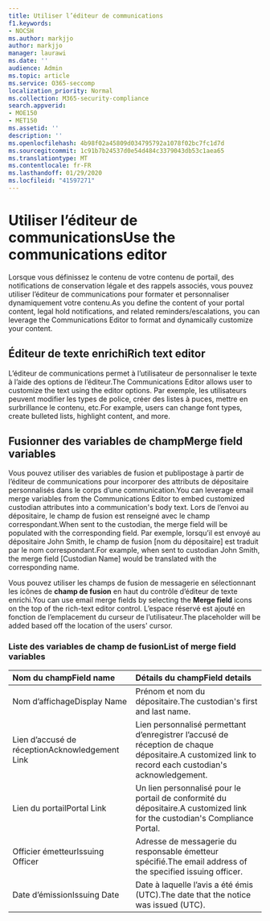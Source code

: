 ```yaml
---
title: Utiliser l’éditeur de communications
f1.keywords:
- NOCSH
ms.author: markjjo
author: markjjo
manager: laurawi
ms.date: ''
audience: Admin
ms.topic: article
ms.service: O365-seccomp
localization_priority: Normal
ms.collection: M365-security-compliance
search.appverid:
- MOE150
- MET150
ms.assetid: ''
description: ''
ms.openlocfilehash: 4b98f02a45809d034795792a1078f02bc7fc1d7d
ms.sourcegitcommit: 1c91b7b24537d0e54d484c3379043db53c1aea65
ms.translationtype: MT
ms.contentlocale: fr-FR
ms.lasthandoff: 01/29/2020
ms.locfileid: "41597271"
---
```

# <a name="use-the-communications-editor"></a><span data-ttu-id="2ec9d-102">Utiliser l’éditeur de communications</span><span class="sxs-lookup"><span data-stu-id="2ec9d-102">Use the communications editor</span></span>

<span data-ttu-id="2ec9d-103">Lorsque vous définissez le contenu de votre contenu de portail, des notifications de conservation légale et des rappels associés, vous pouvez utiliser l’éditeur de communications pour formater et personnaliser dynamiquement votre contenu.</span><span class="sxs-lookup"><span data-stu-id="2ec9d-103">As you define the content of your portal content, legal hold notifications, and related reminders/escalations, you can leverage the Communications Editor to format and dynamically customize your content.</span></span>

## <a name="rich-text-editor"></a><span data-ttu-id="2ec9d-104">Éditeur de texte enrichi</span><span class="sxs-lookup"><span data-stu-id="2ec9d-104">Rich text editor</span></span> 

<span data-ttu-id="2ec9d-105">L’éditeur de communications permet à l’utilisateur de personnaliser le texte à l’aide des options de l’éditeur.</span><span class="sxs-lookup"><span data-stu-id="2ec9d-105">The Communications Editor allows user to customize the text using the editor options.</span></span> <span data-ttu-id="2ec9d-106">Par exemple, les utilisateurs peuvent modifier les types de police, créer des listes à puces, mettre en surbrillance le contenu, etc.</span><span class="sxs-lookup"><span data-stu-id="2ec9d-106">For example, users can change font types, create bulleted lists, highlight content, and more.</span></span> 

## <a name="merge-field-variables"></a><span data-ttu-id="2ec9d-107">Fusionner des variables de champ</span><span class="sxs-lookup"><span data-stu-id="2ec9d-107">Merge field variables</span></span>

<span data-ttu-id="2ec9d-108">Vous pouvez utiliser des variables de fusion et publipostage à partir de l’éditeur de communications pour incorporer des attributs de dépositaire personnalisés dans le corps d’une communication.</span><span class="sxs-lookup"><span data-stu-id="2ec9d-108">You can leverage email merge variables from the Communications Editor to embed customized custodian attributes into a communication's body text.</span></span> <span data-ttu-id="2ec9d-109">Lors de l’envoi au dépositaire, le champ de fusion est renseigné avec le champ correspondant.</span><span class="sxs-lookup"><span data-stu-id="2ec9d-109">When sent to the custodian, the merge field will be populated with the corresponding field.</span></span> <span data-ttu-id="2ec9d-110">Par exemple, lorsqu’il est envoyé au dépositaire John Smith, le champ de fusion [nom du dépositaire] est traduit par le nom correspondant.</span><span class="sxs-lookup"><span data-stu-id="2ec9d-110">For example, when sent to custodian John Smith, the merge field [Custodian Name] would be translated with the corresponding name.</span></span> 

<span data-ttu-id="2ec9d-111">Vous pouvez utiliser les champs de fusion de messagerie en sélectionnant les icônes de **champ de fusion** en haut du contrôle d’éditeur de texte enrichi.</span><span class="sxs-lookup"><span data-stu-id="2ec9d-111">You can use email merge fields by selecting the **Merge field** icons on the top of the rich-text editor control.</span></span> <span data-ttu-id="2ec9d-112">L’espace réservé est ajouté en fonction de l’emplacement du curseur de l’utilisateur.</span><span class="sxs-lookup"><span data-stu-id="2ec9d-112">The placeholder will be added based off the location of the users' cursor.</span></span> 

### <a name="list-of-merge-field-variables"></a><span data-ttu-id="2ec9d-113">Liste des variables de champ de fusion</span><span class="sxs-lookup"><span data-stu-id="2ec9d-113">List of merge field variables</span></span>

| <span data-ttu-id="2ec9d-114">Nom du champ</span><span class="sxs-lookup"><span data-stu-id="2ec9d-114">Field name</span></span>                  | <span data-ttu-id="2ec9d-115">Détails du champ</span><span class="sxs-lookup"><span data-stu-id="2ec9d-115">Field details</span></span> | 
| :------------------- | :------------------- |
| <span data-ttu-id="2ec9d-116">Nom d’affichage</span><span class="sxs-lookup"><span data-stu-id="2ec9d-116">Display Name</span></span>  | <span data-ttu-id="2ec9d-117">Prénom et nom du dépositaire.</span><span class="sxs-lookup"><span data-stu-id="2ec9d-117">The custodian's first and last name.</span></span> | 
| <span data-ttu-id="2ec9d-118">Lien d’accusé de réception</span><span class="sxs-lookup"><span data-stu-id="2ec9d-118">Acknowledgement Link</span></span> | <span data-ttu-id="2ec9d-119">Lien personnalisé permettant d’enregistrer l’accusé de réception de chaque dépositaire.</span><span class="sxs-lookup"><span data-stu-id="2ec9d-119">A customized link to record each custodian's acknowledgement.</span></span>|                 |
| <span data-ttu-id="2ec9d-120">Lien du portail</span><span class="sxs-lookup"><span data-stu-id="2ec9d-120">Portal Link</span></span>     | <span data-ttu-id="2ec9d-121">Un lien personnalisé pour le portail de conformité du dépositaire.</span><span class="sxs-lookup"><span data-stu-id="2ec9d-121">A customized link for the custodian's Compliance Portal.</span></span>|                |
| <span data-ttu-id="2ec9d-122">Officier émetteur</span><span class="sxs-lookup"><span data-stu-id="2ec9d-122">Issuing Officer</span></span>                   | <span data-ttu-id="2ec9d-123">Adresse de messagerie du responsable émetteur spécifié.</span><span class="sxs-lookup"><span data-stu-id="2ec9d-123">The email address of the specified issuing officer.</span></span>|                   |
| <span data-ttu-id="2ec9d-124">Date d’émission</span><span class="sxs-lookup"><span data-stu-id="2ec9d-124">Issuing Date</span></span>                   | <span data-ttu-id="2ec9d-125">Date à laquelle l’avis a été émis (UTC).</span><span class="sxs-lookup"><span data-stu-id="2ec9d-125">The date that the notice was issued (UTC).</span></span>              |